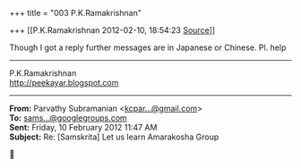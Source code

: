 +++
title = "003 P.K.Ramakrishnan"

+++
[[P.K.Ramakrishnan	2012-02-10, 18:54:23 [Source](https://groups.google.com/g/samskrita/c/6Fdw5cgDvtI)]]



Though I got a reply further messages are in Japanese or Chinese. Pl. help



-----------------------------------  
P.K.Ramakrishnan  
<http://peekayar.blogspot.com>  

------------------------------------------------------------------------

**From:** Parvathy Subramanian \<[kcpar...@gmail.com]()\>  
**To:** [sams...@googlegroups.com]()  
**Sent:** Friday, 10 February 2012 11:47 AM  
**Subject:** Re: \[Samskrita\] Let us learn Amarakosha Group  



